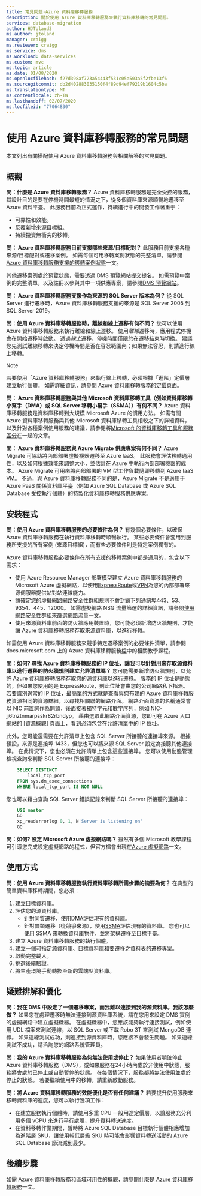 ```yaml
---
title: 常見問題-Azure 資料庫移轉服務
description: 關於使用 Azure 資料庫移轉服務來執行資料庫移轉的常見問題。
services: database-migration
author: HJToland3
ms.author: jtoland
manager: craigg
ms.reviewer: craigg
ms.service: dms
ms.workload: data-services
ms.custom: mvc
ms.topic: article
ms.date: 01/08/2020
ms.openlocfilehash: f27d398af723a54443f531c05a503a5f2fbe13f6
ms.sourcegitcommit: db2d402883035150f4f89d94ef79219b1604c5ba
ms.translationtype: MT
ms.contentlocale: zh-TW
ms.lasthandoff: 02/07/2020
ms.locfileid: "77064830"
---
```

# <a name="faq-about-using-azure-database-migration-service"></a>使用 Azure 資料庫移轉服務的常見問題

本文列出有關搭配使用 Azure 資料庫移轉服務與相關解答的常見問題。

## <a name="overview"></a>概觀

**問：什麼是 Azure 資料庫移轉服務？**
Azure 資料庫移轉服務是完全受控的服務，其設計目的是要在停機時間最短的情況之下，從多個資料庫來源順暢地遷移至 Azure 資料平臺。 此服務目前為正式運作，持續進行中的開發工作著重于：

* 可靠性和效能。
* 反覆新增來源目標組。
* 持續投資無衝突的移轉。

**問： Azure 資料庫移轉服務目前支援哪些來源/目標配對？**
此服務目前支援各種來源/目標配對或遷移案例。 如需每個可用移轉案例狀態的完整清單，請參閱 [Azure 資料庫移轉服務支援的移轉案例狀態](https://docs.microsoft.com/azure/dms/resource-scenario-status)一文。

其他遷移案例處於預覽狀態，需要透過 DMS 預覽網站提交提名。 如需預覽中案例的完整清單，以及註冊以參與其中一項供應專案，請參閱[DMS 預覽網站](https://aka.ms/dms-preview/)。

**問： Azure 資料庫移轉服務支援作為來源的 SQL Server 版本為何？**
從 SQL Server 進行遷移時，Azure 資料庫移轉服務支援的來源是 SQL Server 2005 到 SQL Server 2019。

**問：使用 Azure 資料庫移轉服務時，離線和線上遷移有何不同？**
您可以使用 Azure 資料庫移轉服務來執行離線和線上遷移。 使用*離線*遷移時，應用程式停機會在開始遷移時啟動。 透過*線上*遷移，停機時間僅限於在遷移結束時切換。 建議您先測試離線移轉來決定停機時間是否在容忍範圍內；如果無法容忍，則請進行線上移轉。

> [!NOTE]
> 若要使用「Azure 資料庫移轉服務」來執行線上移轉，必須根據「進階」定價層建立執行個體。 如需詳細資訊，請參閱 Azure 資料庫移轉服務的[定價](https://azure.microsoft.com/pricing/details/database-migration/)頁面。

**問： Azure 資料庫移轉服務與其他 Microsoft 資料庫移轉工具（例如資料庫移轉小幫手（DMA）或 SQL Server 移轉小幫手（SSMA））有何不同？**
Azure 資料庫移轉服務是資料庫移轉到大規模 Microsoft Azure 的慣用方法。 如需有關 Azure 資料庫移轉服務與其他 Microsoft 資料庫移轉工具相較之下的詳細資料，以及針對各種案例使用服務的建議，請參閱將[Microsoft 的資料庫移轉工具和服務區分](https://techcommunity.microsoft.com/t5/microsoft-data-migration/differentiating-microsoft-s-database-migration-tools-and/ba-p/368529)在一起的文章。

**問： Azure 資料庫移轉服務與 Azure Migrate 供應專案有何不同？**
Azure Migrate 可協助將內部部署虛擬機器遷移至 Azure IaaS。 此服務會評估移轉適用性，以及如何根據效能來調整大小，並估計在 Azure 中執行內部部署機器的成本。 Azure Migrate 可用來將內部部署的 VM 型工作負載隨即移轉到 Azure IaaS VM。 不過，與 Azure 資料庫移轉服務不同的是，Azure Migrate 不是適用于 Azure PaaS 關係資料庫平臺（例如 Azure SQL Database 或 Azure SQL Database 受控執行個體）的特製化資料庫移轉服務供應專案。

## <a name="setup"></a>安裝程式

**問：使用 Azure 資料庫移轉服務的必要條件為何？**
有幾個必要條件，以確保 Azure 資料庫移轉服務在執行資料庫移轉時順暢執行。 某些必要條件會套用到服務所支援的所有案例 (來源目標組)，而有些必要條件則是特定案例獨有的。

Azure 資料庫移轉服務必要條件在所有支援的移轉案例中都是通用的，包含以下需求：

* 使用 Azure Resource Manager 部署模型建立 Azure 資料庫移轉服務的 Microsoft Azure 虛擬網路，以使用[ExpressRoute](https://docs.microsoft.com/azure/expressroute/expressroute-introduction)或[VPN](https://docs.microsoft.com/azure/vpn-gateway/vpn-gateway-about-vpngateways)為您的內部部署來源伺服器提供站對站連線能力。
* 請確定您的虛擬網路網路安全性群組規則不會封鎖下列通訊埠443、53、9354、445、12000。 如需虛擬網路 NSG 流量篩選的詳細資訊，請參閱[使用網路安全性群組來篩選網路流量](https://docs.microsoft.com/azure/virtual-network/virtual-networks-nsg)一文。
* 使用來源資料庫前面的防火牆應用裝置時，您可能必須新增防火牆規則，才能讓 Azure 資料庫移轉服務存取來源資料庫，以進行移轉。

如需使用 Azure 資料庫移轉服務來競爭特定遷移案例的必要條件清單，請參閱 docs.microsoft.com 上的 Azure 資料庫移轉服務[檔](https://docs.microsoft.com/azure/dms/dms-overview)中的相關教學課程。

**問：如何? 尋找 Azure 資料庫移轉服務的 IP 位址，讓我可以針對用來存取源資料庫以進行遷移的防火牆規則建立允許清單嗎？**
您可能需要新增防火牆規則，以允許 Azure 資料庫移轉服務存取您的源資料庫以進行遷移。 服務的 IP 位址是動態的，但如果您使用的是 ExpressRoute，則此位址會由您的公司網路私下指派。 若要識別適當的 IP 位址，最簡單的方式就是查看與您布建的 Azure 資料庫移轉服務資源相同的資源群組，以尋找相關聯的網路介面。 網路介面資源的名稱通常會以 NIC 前置詞作為開頭，後面接著獨特字元和數字序列，例如 NIC-jj6tnztnmarpsskr82rbndyp。 藉由選取此網路介面資源，您即可在 Azure 入口網站的 [資源概觀] 頁面上，看到必須包含在允許清單中的 IP 位址。

此外，您可能還需要在允許清單上包含 SQL Server 所接聽的連接埠來源。 根據預設，來源是連接埠 1433，但您也可以將來源 SQL Server 設定為接聽其他連接埠。 在此情況下，您也必須在允許清單上包含這些連接埠。 您可以使用動態管理檢視查詢來判斷 SQL Server 所接聽的連接埠：

```sql
    SELECT DISTINCT
        local_tcp_port
    FROM sys.dm_exec_connections
    WHERE local_tcp_port IS NOT NULL
```

您也可以藉由查詢 SQL Server 錯誤記錄來判斷 SQL Server 所接聽的連接埠：

```sql
    USE master
    GO
    xp_readerrorlog 0, 1, N'Server is listening on'
    GO
```

**問：如何? 設定 Microsoft Azure 虛擬網路嗎？**
雖然有多個 Microsoft 教學課程可引導您完成設定虛擬網路的程式，但官方檔會出現在[Azure 虛擬網路](https://docs.microsoft.com/azure/virtual-network/virtual-networks-overview)一文。

## <a name="usage"></a>使用方式

**問：使用 Azure 資料庫移轉服務執行資料庫移轉所需步驟的摘要為何？**
在典型的簡單資料庫移轉期間，您必須：

1. 建立目標資料庫。
2. 評估您的源資料庫。
    * 針對同質遷移，使用[DMA](https://www.microsoft.com/download/details.aspx?id=53595)評估現有的資料庫。
    * 針對異類遷移（從競爭來源），使用[SSMA](https://aka.ms/get-ssma)評估現有的資料庫。 您也可以使用 SSMA 來轉換資料庫物件，並將架構遷移至目標平臺。
3. 建立 Azure 資料庫移轉服務的執行個體。
4. 建立一個可指定源資料庫、目標資料庫和要遷移之資料表的遷移專案。
5. 啟動完整載入。
6. 挑選後續驗證。
7. 將生產環境手動轉換至新的雲端型資料庫。

## <a name="troubleshooting-and-optimization"></a>疑難排解和優化

**問：我在 DMS 中設定了一個遷移專案，而我難以連接到我的源資料庫。我該怎麼做？**
如果您在處理遷移時無法連接到源資料庫系統，請在您用來設定 DMS 實例的虛擬網路中建立虛擬機器。 在虛擬機器中，您應該能夠執行連接測試，例如使用 UDL 檔案來測試連線，以 SQL Server 或下載 Robo 3T 來測試 MongoDB 連線。 如果連線測試成功，則連接到源資料庫時，您應該不會發生問題。 如果連線測試不成功，請洽詢您的網路系統管理員。

**問：我的 Azure 資料庫移轉服務為何無法使用或停止？**
如果使用者明確停止 Azure 資料庫移轉服務（DMS），或如果服務在24小時內處於非使用中狀態，服務將會處於已停止或自動暫停的狀態。 在每個情況下，服務都將無法使用並處於停止的狀態。  若要繼續使用中的移轉，請重新啟動服務。

**問：將 Azure 資料庫移轉服務的效能優化是否有任何建議？**
若要提升使用服務來移轉資料庫的速度，您可以執行幾項工作：

* 在建立服務執行個體時，請使用多重 CPU 一般用途定價層，以讓服務充分利用多個 vCPU 來進行平行處理，提升資料轉送速度。
* 在資料移轉作業期間，暫時將 Azure SQL Database 目標執行個體相應增加為進階層 SKU，讓使用較低層級 SKU 時可能會影響資料轉送活動的 Azure SQL Database 節流減到最少。

## <a name="next-steps"></a>後續步驟

如需 Azure 資料庫移轉服務和區域可用性的概觀，請參閱[什麼是 Azure 資料庫移轉服務](dms-overview.md)一文。
